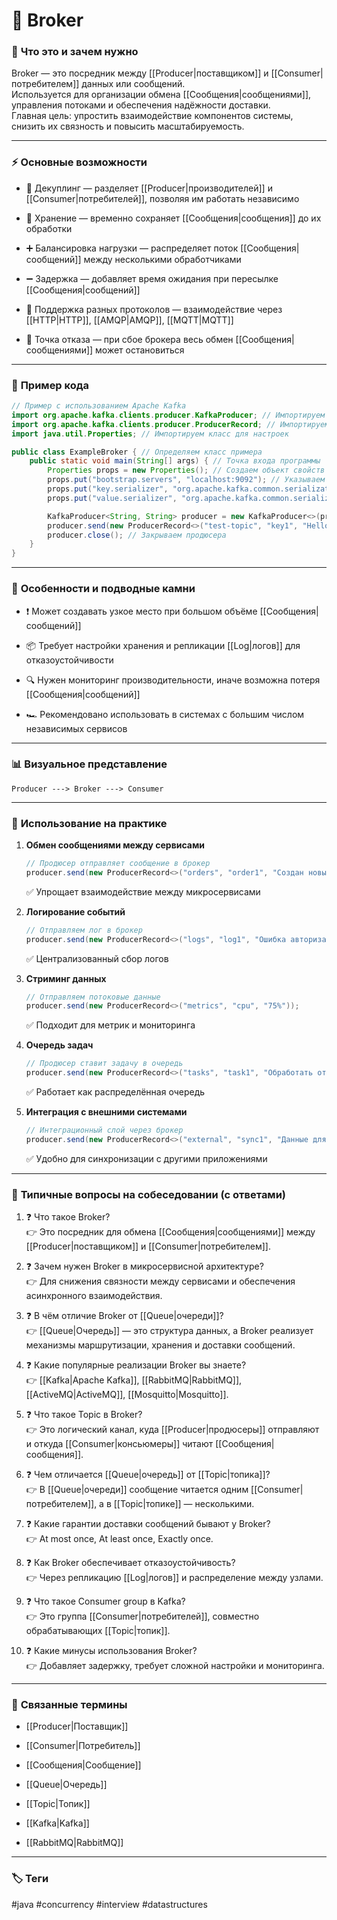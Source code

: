 # 📄 **Broker**

### 📝 **Что это и зачем нужно**

Broker — это посредник между [[Producer|поставщиком]] и [[Consumer|потребителем]] данных или сообщений.  
Используется для организации обмена [[Сообщения|сообщениями]], управления потоками и обеспечения надёжности доставки.  
Главная цель: упростить взаимодействие компонентов системы, снизить их связность и повысить масштабируемость.

---

### ⚡ **Основные возможности**

- 📍 Декуплинг — разделяет [[Producer|производителей]] и [[Consumer|потребителей]], позволяя им работать независимо
    
- 🔑 Хранение — временно сохраняет [[Сообщения|сообщения]] до их обработки
    
- ➕ Балансировка нагрузки — распределяет поток [[Сообщения|сообщений]] между несколькими обработчиками
    
- ➖ Задержка — добавляет время ожидания при пересылке [[Сообщения|сообщений]]
    
- 🔄 Поддержка разных протоколов — взаимодействие через [[HTTP|HTTP]], [[AMQP|AMQP]], [[MQTT|MQTT]]
    
- 🚫 Точка отказа — при сбое брокера весь обмен [[Сообщения|сообщениями]] может остановиться
    

---

### 📌 **Пример кода**

```java
// Пример с использованием Apache Kafka
import org.apache.kafka.clients.producer.KafkaProducer; // Импортируем класс продюсера Kafka
import org.apache.kafka.clients.producer.ProducerRecord; // Импортируем класс записи сообщения
import java.util.Properties; // Импортируем класс для настроек

public class ExampleBroker { // Определяем класс примера
    public static void main(String[] args) { // Точка входа программы
        Properties props = new Properties(); // Создаем объект свойств
        props.put("bootstrap.servers", "localhost:9092"); // Указываем адрес брокера
        props.put("key.serializer", "org.apache.kafka.common.serialization.StringSerializer"); // Сериализатор ключа
        props.put("value.serializer", "org.apache.kafka.common.serialization.StringSerializer"); // Сериализатор значения

        KafkaProducer<String, String> producer = new KafkaProducer<>(props); // Создаем продюсера
        producer.send(new ProducerRecord<>("test-topic", "key1", "Hello, Broker!")); // Отправляем сообщение
        producer.close(); // Закрываем продюсера
    }
}
```

---

### 🧠 **Особенности и подводные камни**

- ❗ Может создавать узкое место при большом объёме [[Сообщения|сообщений]]
    
- 📦 Требует настройки хранения и репликации [[Log|логов]] для отказоустойчивости
    
- 🔍 Нужен мониторинг производительности, иначе возможна потеря [[Сообщения|сообщений]]
    
- 🏎 Рекомендовано использовать в системах с большим числом независимых сервисов
    

---

### 📊 **Визуальное представление**

```
Producer ---> Broker ---> Consumer
```

---

### 💼 **Использование на практике**

1. **Обмен сообщениями между сервисами**
    
    ```java
    // Продюсер отправляет сообщение в брокер
    producer.send(new ProducerRecord<>("orders", "order1", "Создан новый заказ"));
    ```
    
    ✅ Упрощает взаимодействие между микросервисами
    
2. **Логирование событий**
    
    ```java
    // Отправляем лог в брокер
    producer.send(new ProducerRecord<>("logs", "log1", "Ошибка авторизации"));
    ```
    
    ✅ Централизованный сбор логов
    
3. **Стриминг данных**
    
    ```java
    // Отправляем потоковые данные
    producer.send(new ProducerRecord<>("metrics", "cpu", "75%"));
    ```
    
    ✅ Подходит для метрик и мониторинга
    
4. **Очередь задач**
    
    ```java
    // Продюсер ставит задачу в очередь
    producer.send(new ProducerRecord<>("tasks", "task1", "Обработать отчет"));
    ```
    
    ✅ Работает как распределённая очередь
    
5. **Интеграция с внешними системами**
    
    ```java
    // Интеграционный слой через брокер
    producer.send(new ProducerRecord<>("external", "sync1", "Данные для CRM"));
    ```
    
    ✅ Удобно для синхронизации с другими приложениями
    

---

### 🎯 **Типичные вопросы на собеседовании (с ответами)**

1. ❓ Что такое Broker?  
    👉 Это посредник для обмена [[Сообщения|сообщениями]] между [[Producer|поставщиком]] и [[Consumer|потребителем]].
    
2. ❓ Зачем нужен Broker в микросервисной архитектуре?  
    👉 Для снижения связности между сервисами и обеспечения асинхронного взаимодействия.
    
3. ❓ В чём отличие Broker от [[Queue|очереди]]?  
    👉 [[Queue|Очередь]] — это структура данных, а Broker реализует механизмы маршрутизации, хранения и доставки сообщений.
    
4. ❓ Какие популярные реализации Broker вы знаете?  
    👉 [[Kafka|Apache Kafka]], [[RabbitMQ|RabbitMQ]], [[ActiveMQ|ActiveMQ]], [[Mosquitto|Mosquitto]].
    
5. ❓ Что такое Topic в Broker?  
    👉 Это логический канал, куда [[Producer|продюсеры]] отправляют и откуда [[Consumer|консьюмеры]] читают [[Сообщения|сообщения]].
    
6. ❓ Чем отличается [[Queue|очередь]] от [[Topic|топика]]?  
    👉 В [[Queue|очереди]] сообщение читается одним [[Consumer|потребителем]], а в [[Topic|топике]] — несколькими.
    
7. ❓ Какие гарантии доставки сообщений бывают у Broker?  
    👉 At most once, At least once, Exactly once.
    
8. ❓ Как Broker обеспечивает отказоустойчивость?  
    👉 Через репликацию [[Log|логов]] и распределение между узлами.
    
9. ❓ Что такое Consumer group в Kafka?  
    👉 Это группа [[Consumer|потребителей]], совместно обрабатывающих [[Topic|топик]].
    
10. ❓ Какие минусы использования Broker?  
    👉 Добавляет задержку, требует сложной настройки и мониторинга.
    

---

### 🔗 **Связанные термины**

- [[Producer|Поставщик]]
    
- [[Consumer|Потребитель]]
    
- [[Сообщения|Сообщение]]
    
- [[Queue|Очередь]]
    
- [[Topic|Топик]]
    
- [[Kafka|Kafka]]
    
- [[RabbitMQ|RabbitMQ]]
    

---

### 🏷 **Теги**

#java #concurrency #interview #datastructures